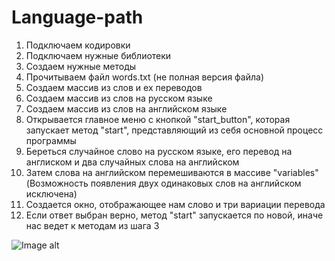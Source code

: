 # Language-path

1) Подключаем кодировки
2) Подключаем нужные библиотеки
3) Создаем нужные методы
4) Прочитываем файл words.txt (не полная версия файла)
5) Создаем массив из слов и ех переводов
6) Создаем массив из слов на русском языке
5) Создаем массив из слов на английском языке
6) Открывается главное меню с кнопкой "start_button", которая запускает метод "start", представляющий из себя основной процесс программы
7) Береться случайное слово на русском языке, его перевод на англиском и два случайных слова на английском
8) Затем слова на английском перемешиваются в массиве "variables" (Возможность появления двух одинаковых слов на английском исключена)
9) Создается окно, отображающее нам слово и три вариации перевода
10) Если ответ выбран верно, метод "start" запускается по новой, иначе нас ведет к методам из шага 3 



![Image alt](https://github.com/YellowBang368/Language-path/raw/blob/master/False.png)

